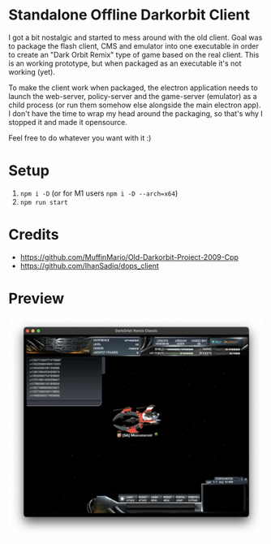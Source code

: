 # Standalone Offline Darkorbit Client

I got a bit nostalgic and started to mess around with the old client. Goal was to package the flash client, CMS and emulator into one executable in order to create an "Dark Orbit Remix" type of game based on the real client. This is an working prototype, but when packaged as an executable it's not working (yet). 

To make the client work when packaged, the electron application needs to launch the web-server, policy-server and the game-server (emulator) as a child process (or run them somehow else alongside the main electron app). I don't have the time to wrap my head around the packaging, so that's why I stopped it and made it opensource.

Feel free to do whatever you want with it :)

# Setup

1. `npm i -D` (or for M1 users `npm i -D --arch=x64`)
2. `npm run start`

# Credits
- https://github.com/MuffinMario/Old-Darkorbit-Project-2009-Cpp
- https://github.com/IhanSadiq/dops_client

# Preview
![screenshots/client.png](screenshots/client.png)